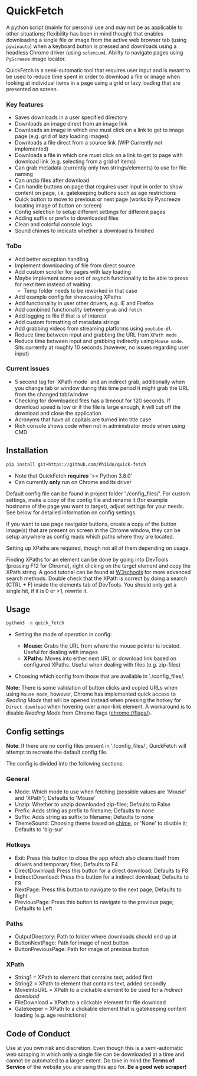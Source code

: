 # QuickFetch
A python script (mainly for personal use and may not be as applicable to other situations; flexibility has been in mind though) that enables downloading a single file or image from the active web browser tab (using `pywinauto`) when a keyboard button is pressed and downloads using a headless Chrome driver (using `selenium`). Ability to navigate pages using `PyScreeze` image locator.

QuickFetch is a semi-automatic tool that requires user input and is meant to be used to reduce time spent in order to download a file or image when looking at individual items in a page using a grid or lazy loading that are presented on screen.

### Key features

- Saves downloads in a user specified directory
- Downloads an image direct from an image link
- Downloads an image in which one must click on a link to get to image page (e.g. grid of lazy loading images)
- Downloads a file direct from a source link (WIP Currently not implemented)
- Downloads a file in which one must click on a link to get to page with download link (e.g. selecting from a grid of items)
- Can grab metadata (currently only two strings/elements) to use for file naming
- Can unzip files after download
- Can handle buttons on page that requires user input in order to show content on page, i.e. gatekeeping buttons such as age restrictions
- Quick button to move to previous or next page (works by Pyscreeze locating image of button on screen)
- Config selection to setup different settings for different pages
- Adding suffix or prefix to downloaded files
- Clean and colorful console logs
- Sound chimes to indicate whether a download is finished

### ToDo

- Add better exception handling
- Implement downloading of file from direct source
- Add custom scroller for pages with lazy loading
- Maybe implement some sort of asynch functionality to be able to press for next item instead of waiting.
    - Temp folder needs to be reworked in that case
- Add example config for showcasing XPaths
- Add functionality in user other drivers, e.g. IE and Firefox
- Add combined functionality between `grab` and `fetch`
- Add logging to file if that is of interest
- Add custom formatting of metadata strings
- Add grabbing videos from streaming platforms using `youtube-dl`
- Reduce time between input and grabbing the URL from `XPath mode`
- Reduce time between input and grabbing indirectly using `Mouse mode`. Sits currently at roughly 10 seconds (however, no issues regarding user input)

### Current issues

- 5 second lag for `XPath mode´ and an indirect grab, additionally when you change tab or window during this time period it might grab the URL from the changed tab/window
- Checking for downloaded files has a timeout for 120 seconds. If download speed is low or if the file is large enough, it will cut off the download and close the application
- Acronyms that have all capitals are turned into title case
- Rich console shows code when not in administrator mode when using CMD

## Installation

```bash
pip install git+https://github.com/Phiido/quick-fetch
```

- Note that QuickFetch **requires** '>= Python 3.8.0'
- Can currently **only** run on Chrome and its driver

Default config file can be found in project folder './config_files/'. For custom settings, make a copy of
the config file and rename it (for example hostname of the page you want to target), adjust settings for your needs. See below 
for detailed information on config settings.

If you want to use page navigator buttons, create a copy of the button image(s) that are present on screen in the Chrome window, they can be setup anywhere as config reads which paths where they are located.

Setting up XPaths are required, though not all of them depending on usage.

Finding XPaths for an element can be done by going into DevTools (pressing F12 for Chrome), right clicking on the target element and copy the XPath string. A good tutorial can be found at [W3schools](https://www.w3schools.com/xml/xpath_intro.asp) for more advanced search methods. Double check that the XPath is correct by doing a search (CTRL + F) inside the elements tab of DevTools. You should only get a single hit, if it is 0 or >1, rewrite it.

## Usage

```bash
python3 -m quick_fetch
```

- Setting the mode of operation in config: 

    - **Mouse:** Grabs the URL from where the mouse pointer is located. Useful for dealing with images
    - **XPaths:** Moves into either next URL or download link based on configured XPaths. Useful when dealing with files (e.g. zip-files)

- Choosing which config from those that are available in './config_files/.

**Note:** There is some validation of button clicks and copied URLs when using `Mouse mode`, however, Chrome has implemented quick access to *Reading Mode* that will be opened instead when pressing the hotkey for `Direct download` when hovering over a non-link element. A workaround is to disable *Reading Mode* from Chrome flags (<chrome://flags/>).

## Config settings

**Note**: If there are no config files present in './config_files/', QuickFetch will attempt to recreate the default config file.

The config is divided into the following sections:

### General

- Mode: Which mode to use when fetching (possible values are 'Mouse' and 'XPath'); Defaults to 'Mouse'
- Unzip: Whether to unzip downloaded zip-files; Defaults to False
- Prefix: Adds string as prefix to filename; Defaults to none
- Suffix: Adds string as suffix to filename; Defaults to none
- ThemeSound: Choosing theme based on [chime](https://github.com/MaxHalford/chime), or 'None' to disable it; Defaults to 'big-sur'

### Hotkeys

- Exit: Press this button to close the app which also cleans itself from drivers and temporary files; Defaults to F4
- DirectDownload: Press this button for a direct download; Defaults to F8
- IndirectDownload: Press this button for a indirect download; Defaults to F9
- NextPage: Press this button to navigate to the next page; Defaults to Right
- PreviousPage: Press this button to navigate to the previous page; Defaults to Left

### Paths
- OutputDirectory: Path to folder where downloads should end up at
- ButtonNextPage: Path for image of next button
- ButtonPreviousPage: Path for image of previous button

### XPath

- String1 = XPath to element that contains text, added first
- String2 = XPath to element that contains text, added secondly
- MoveIntoURL = XPath to a clickable element to be used for a *Indirect download*
- FileDownload = XPath to a clickable element for file download
- Gatekeeper = XPath to a clickable element that is gatekeeping content loading (e.g. age restrictions)

## Code of Conduct

Use at you own risk and discretion. Even though this is a semi-automatic web scraping in which only a single file can be downloaded at a time and cannot be automated to a larger extent. Do take in mind the **Terms of Service** of the website you are using this app for. **Be a good web scraper!**